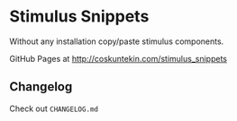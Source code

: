 # Stimulus Snippets

Without any installation copy/paste stimulus components. 

GitHub Pages at http://coskuntekin.com/stimulus_snippets

## Changelog

Check out `CHANGELOG.md`
